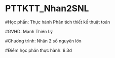 # PTTKTT_Nhan2SNL

#Học phần: Thực hành Phân tích thiết kế thuật toán

#GVHD: Mạnh Thiên Lý

#Chương trình: Nhân 2 số nguyên lớn

#Điểm học phần thực hành: 9.3đ
